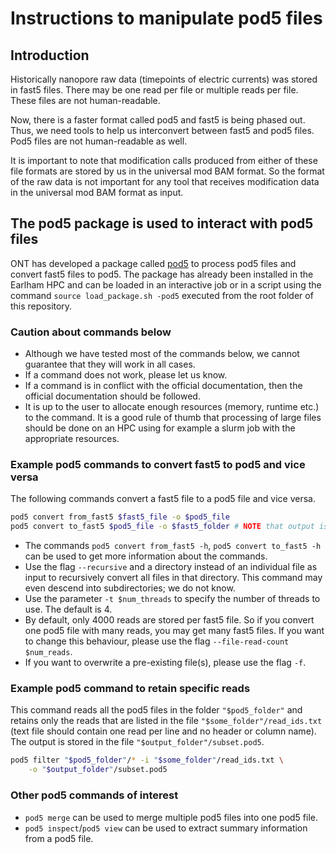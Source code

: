 # Instructions to manipulate pod5 files

## Introduction

Historically nanopore raw data (timepoints of electric currents) was stored in fast5 files.
There may be one read per file or multiple reads per file. These files are not human-readable.

Now, there is a faster format called pod5 and fast5 is being phased out.
Thus, we need tools to help us interconvert between fast5 and pod5 files.
Pod5 files are not human-readable as well.

It is important to note that modification calls produced from either of these file formats are stored by us
in the universal mod BAM format. So the format of the raw data is not important for any tool that receives
modification data in the universal mod BAM format as input.

## The pod5 package is used to interact with pod5 files

ONT has developed a package called [pod5](https://github.com/nanoporetech/pod5-file-format) to process
pod5 files and convert fast5 files to pod5. The package has already been installed in the Earlham HPC and can be loaded
in an interactive job or in a script using the command `source load_package.sh -pod5` executed from the root folder of
this repository.

### Caution about commands below

* Although we have tested most of the commands below, we cannot guarantee that they will work in all cases.
* If a command does not work, please let us know.
* If a command is in conflict with the official documentation, then the official documentation should be followed.
* It is up to the user to allocate enough resources (memory, runtime etc.) to the command. It is a good rule of
  thumb that processing of large files should be done on an HPC using for example a slurm job with the appropriate
  resources.

### Example pod5 commands to convert fast5 to pod5 and vice versa

The following commands convert a fast5 file to a pod5 file and vice versa.

```bash
pod5 convert from_fast5 $fast5_file -o $pod5_file
pod5 convert to_fast5 $pod5_file -o $fast5_folder # NOTE that output is sent to a folder
```

* The commands `pod5 convert from_fast5 -h`, `pod5 convert to_fast5 -h` can be used to
  get more information about the commands.
* Use the flag `--recursive` and a directory instead of an individual file as input to recursively convert all files
  in that directory. This command may even descend into subdirectories; we do not know.
* Use the parameter `-t $num_threads` to specify the number of threads to use. The default is 4.
* By default, only 4000 reads are stored per fast5 file. So if you convert one pod5 file with many reads, you may
  get many fast5 files. If you want to change this behaviour, please use the flag `--file-read-count $num_reads`.
* If you want to overwrite a pre-existing file(s), please use the flag `-f`.

### Example pod5 command to retain specific reads

This command reads all the pod5 files in the folder `"$pod5_folder"` and retains only the reads that are
listed in the file `"$some_folder"/read_ids.txt` (text file should contain one read per line and no header or
column name). The output is stored in the file `"$output_folder"/subset.pod5`.

```bash
pod5 filter "$pod5_folder"/* -i "$some_folder"/read_ids.txt \
    -o "$output_folder"/subset.pod5
```

### Other pod5 commands of interest

* `pod5 merge` can be used to merge multiple pod5 files into one pod5 file.
* `pod5 inspect`/`pod5 view` can be used to extract summary information from a pod5 file.